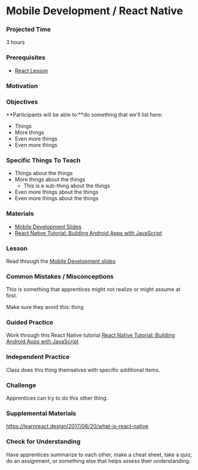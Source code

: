 # Mobile Development / React Native

### Projected Time
3 hours

### Prerequisites

- [React Lesson](https://github.com/Techtonica/curriculum/blob/master/react-js/react.md)

### Motivation


### Objectives

**Participants will be able to:**do something that we'll list here:
- Things
- More things
- Even more things
- Even more things

### Specific Things To Teach
- Things about the things
- More things about the things
	- This is a sub-thing about the things
- Even more things about the things
- Even more things about the things

### Materials

- [Mobile Development Slides](https://docs.google.com/presentation/d/1aaTRvbQf3jouzDCLCPFEazB3zAnNjtnw_Hgc-M6bB_I/edit#slide=id.g22b045fc2c_0_8)
- [React Native Tutorial: Building Android Apps with JavaScript](https://www.raywenderlich.com/247-react-native-tutorial-building-android-apps-with-javascript)

### Lesson

Read through the [Mobile Development slides](https://docs.google.com/presentation/d/1aaTRvbQf3jouzDCLCPFEazB3zAnNjtnw_Hgc-M6bB_I/edit#slide=id.g22b045fc2c_0_8)


### Common Mistakes / Misconceptions

This is something that apprentices might not realize or might assume at first.

Make sure they avoid this: thing


### Guided Practice


Work through this React Native tutorial
[React Native Tutorial: Building Android Apps with JavaScript](https://www.raywenderlich.com/247-react-native-tutorial-building-android-apps-with-javascript)


### Independent Practice

Class does this thing themselves with specific additional items.


### Challenge

Apprentices can try to do this other thing.

### Supplemental Materials
https://learnreact.design/2017/06/20/what-is-react-native


### Check for Understanding

Have apprentices summarize to each other, make a cheat sheet, take a quiz, do an assignment, or something else that helps assess their understanding.
